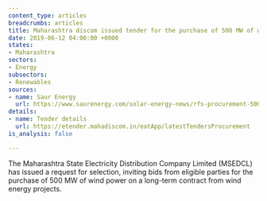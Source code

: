 ```yaml
---
content_type: articles
breadcrumbs: articles
title: Maharashtra discom issued tender for the purchase of 500 MW of wind power
date: 2019-06-12 04:00:00 +0000
states:
- Maharashtra
sectors:
- Energy
subsectors:
- Renewables
sources:
- name: Saur Energy
  url: https://www.saurenergy.com/solar-energy-news/rfs-procurement-500-mw-wind-power-maharashtra
details:
- name: Tender details
  url: https://etender.mahadiscom.in/eatApp/latestTendersProcurement
is_analysis: false

---
```

The Maharashtra State Electricity Distribution Company Limited (MSEDCL) has issued a request for selection, inviting bids from eligible parties for the purchase of 500 MW of wind power on a long-term contract from wind energy projects.